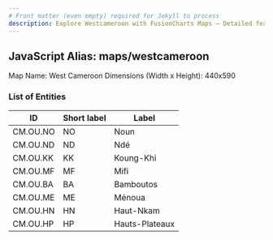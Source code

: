 ```yaml
---
# Front matter (even empty) required for Jekyll to process
description: Explore Westcameroon with FusionCharts Maps – Detailed features for seamless integration. Try now & enhance your data visualization today! 
---
```


## JavaScript Alias: maps/westcameroon

Map Name: West Cameroon
Dimensions (Width x Height): 440x590

### List of Entities

ID | Short label | Label
---|---|---|
CM.OU.NO|NO|Noun
CM.OU.ND|ND|Ndé
CM.OU.KK|KK|Koung-Khi
CM.OU.MF|MF|Mifi
CM.OU.BA|BA|Bamboutos
CM.OU.ME|ME|Ménoua
CM.OU.HN|HN|Haut-Nkam
CM.OU.HP|HP|Hauts-Plateaux